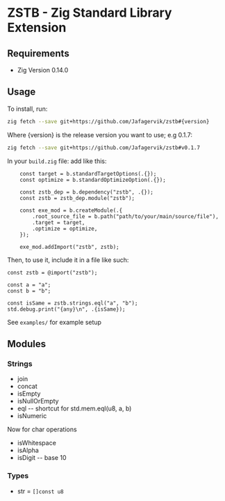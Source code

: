 #  ZSTB - Zig Standard Library Extension

## Requirements

* Zig Version 0.14.0

## Usage 

To install, run: 

```sh
zig fetch --save git+https://github.com/Jafagervik/zstb#{version}
```

Where {version} is the release version you want to use; e.g 0.1.7: 

```sh
zig fetch --save git+https://github.com/Jafagervik/zstb#v0.1.7
```

In your `build.zig` file: add like this:

```zig 
    const target = b.standardTargetOptions(.{});
    const optimize = b.standardOptimizeOption(.{});

    const zstb_dep = b.dependency("zstb", .{});
    const zstb = zstb_dep.module("zstb");

    const exe_mod = b.createModule(.{
        .root_source_file = b.path("path/to/your/main/source/file"),
        .target = target,
        .optimize = optimize,
    });

    exe_mod.addImport("zstb", zstb);
```

Then, to use it, include it in a file like such: 

```zig 
const zstb = @import("zstb");

const a = "a";
const b = "b";

const isSame = zstb.strings.eql("a", "b");
std.debug.print("{any}\n", .{isSame});
```

See `examples/` for example setup

## Modules

### Strings

* join
* concat 
* isEmpty
* isNullOrEmpty
* eql -- shortcut for std.mem.eql(u8, a, b)
* isNumeric

Now for char operations

* isWhitespace
* isAlpha
* isDigit -- base 10

### Types 

* str = `[]const u8`
